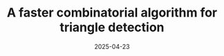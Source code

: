 ---
topic: Algorithms
title: A faster combinatorial algorithm for triangle detection
date: 2025-04-23
pub:
coauthors: 
arxiv:
slides: 6-5350-pres.pdf
poster:
blog:
video:
series: expository
pdf: 6-5350-project.pdf
notes: Final project for 6.5350 (Matrix Multiplication and Graph Algorithms).
---
